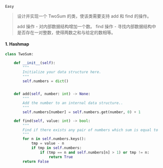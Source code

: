 `Easy`

> 设计并实现一个 TwoSum 的类，使该类需要支持 add 和 find 的操作。
>
> add 操作 -  对内部数据结构增加一个数。
> find 操作 - 寻找内部数据结构中是否存在一对整数，使得两数之和与给定的数相等。

#### 1. Hashmap

```python
class TwoSum:

    def __init__(self):
        """
        Initialize your data structure here.
        """
        self.numbers = dict()


    def add(self, number: int) -> None:
        """
        Add the number to an internal data structure..
        """
        self.numbers[number] = self.numbers.get(number, 0) + 1

    def find(self, value: int) -> bool:
        """
        Find if there exists any pair of numbers which sum is equal to the value.
        """
        for n in self.numbers.keys():
            tmp = value - n
            if tmp in self.numbers:
                if (tmp == n and self.numbers[n] > 1) or tmp != n:
                    return True
        return False
```


